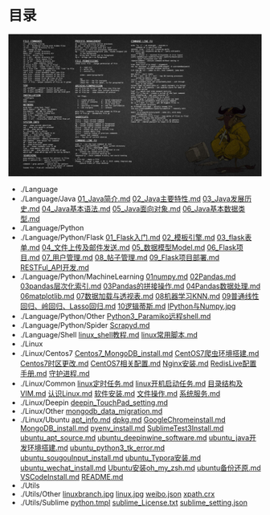 # 目录
![avatar](./Utils/Other/linux.jpg)
- ./Language
- ./Language/Java
    [01_Java简介.md](./Language/Java/01_Java简介.md)
    [02_Java主要特性.md](./Language/Java/02_Java主要特性.md)
    [03_Java发展历史.md](./Language/Java/03_Java发展历史.md)
    [04_Java基本语法.md](./Language/Java/04_Java基本语法.md)
    [05_Java面向对象.md](./Language/Java/05_Java面向对象.md)
    [06_Java基本数据类型.md](./Language/Java/06_Java基本数据类型.md)
- ./Language/Python
- ./Language/Python/Flask
    [01_Flask入门.md](./Language/Python/Flask/01_Flask入门.md)
    [02_模板引擎.md](./Language/Python/Flask/02_模板引擎.md)
    [03_flask表单.md](./Language/Python/Flask/03_flask表单.md)
    [04_文件上传及邮件发送.md](./Language/Python/Flask/04_文件上传及邮件发送.md)
    [05_数据模型Model.md](./Language/Python/Flask/05_数据模型Model.md)
    [06_Flask项目.md](./Language/Python/Flask/06_Flask项目.md)
    [07_用户管理.md](./Language/Python/Flask/07_用户管理.md)
    [08_帖子管理.md](./Language/Python/Flask/08_帖子管理.md)
    [09_Flask项目部署.md](./Language/Python/Flask/09_Flask项目部署.md)
    [RESTFul_API开发.md](./Language/Python/Flask/RESTFul_API开发.md)
- ./Language/Python/MachineLearning
    [01numpy.md](./Language/Python/MachineLearning/01numpy.md)
    [02Pandas.md](./Language/Python/MachineLearning/02Pandas.md)
    [03pandas层次化索引.md](./Language/Python/MachineLearning/03pandas层次化索引.md)
    [03Pandas的拼接操作.md](./Language/Python/MachineLearning/03Pandas的拼接操作.md)
    [04Pandas数据处理.md](./Language/Python/MachineLearning/04Pandas数据处理.md)
    [06matplotlib.md](./Language/Python/MachineLearning/06matplotlib.md)
    [07数据加载与透视表.md](./Language/Python/MachineLearning/07数据加载与透视表.md)
    [08机器学习KNN.md](./Language/Python/MachineLearning/08机器学习KNN.md)
    [09普通线性回归、岭回归、Lasso回归.md](./Language/Python/MachineLearning/09普通线性回归、岭回归、Lasso回归.md)
    [10逻辑蒂斯.md](./Language/Python/MachineLearning/10逻辑蒂斯.md)
    [IPython与Numpy.jpg](./Language/Python/MachineLearning/IPython与Numpy.jpg)
- ./Language/Python/Other
    [Python3_Paramiko远程shell.md](./Language/Python/Other/Python3_Paramiko远程shell.md)
- ./Language/Python/Spider
    [Scrapyd.md](./Language/Python/Spider/Scrapyd.md)
- ./Language/Shell
    [linux_shell教程.md](./Language/Shell/linux_shell教程.md)
    [linux常用脚本.md](./Language/Shell/linux常用脚本.md)
- ./Linux
- ./Linux/Centos7
    [Centos7_MongoDB_install.md](./Linux/Centos7/Centos7_MongoDB_install.md)
    [CentOS7爬虫环境搭建.md](./Linux/Centos7/CentOS7爬虫环境搭建.md)
    [Centos7时区更改.md](./Linux/Centos7/Centos7时区更改.md)
    [CentOS7相关配置.md](./Linux/Centos7/CentOS7相关配置.md)
    [Nginx安装.md](./Linux/Centos7/Nginx安装.md)
    [RedisLive配置手册.md](./Linux/Centos7/RedisLive配置手册.md)
    [守护进程.md](./Linux/Centos7/守护进程.md)
- ./Linux/Common
    [linux定时任务.md](./Linux/Common/linux定时任务.md)
    [linux开机启动任务.md](./Linux/Common/linux开机启动任务.md)
    [目录结构及VIM.md](./Linux/Common/目录结构及VIM.md)
    [认识Linux.md](./Linux/Common/认识Linux.md)
    [软件安装.md](./Linux/Common/软件安装.md)
    [文件操作.md](./Linux/Common/文件操作.md)
    [系统服务.md](./Linux/Common/系统服务.md)
- ./Linux/Deepin
    [deepin_TouchPad_setting.md](./Linux/Deepin/deepin_TouchPad_setting.md)
- ./Linux/Other
    [mongodb_data_migration.md](./Linux/Other/mongodb_data_migration.md)
- ./Linux/Ubuntu
    [apt_info.md](./Linux/Ubuntu/apt_info.md)
    [dpkg.md](./Linux/Ubuntu/dpkg.md)
    [GoogleChromeinstall.md](./Linux/Ubuntu/GoogleChromeinstall.md)
    [MongoDB_install.md](./Linux/Ubuntu/MongoDB_install.md)
    [pyenv_install.md](./Linux/Ubuntu/pyenv_install.md)
    [SublimeTest3Install.md](./Linux/Ubuntu/SublimeTest3Install.md)
    [ubuntu_apt_source.md](./Linux/Ubuntu/ubuntu_apt_source.md)
    [ubuntu_deepinwine_software.md](./Linux/Ubuntu/ubuntu_deepinwine_software.md)
    [ubuntu_java开发环境搭建.md](./Linux/Ubuntu/ubuntu_java开发环境搭建.md)
    [ubuntu_python3_tk_error.md](./Linux/Ubuntu/ubuntu_python3_tk_error.md)
    [ubuntu_sougouInput_install.md](./Linux/Ubuntu/ubuntu_sougouInput_install.md)
    [ubuntu_Typora安装.md](./Linux/Ubuntu/ubuntu_Typora安装.md)
    [ubuntu_wechat_install.md](./Linux/Ubuntu/ubuntu_wechat_install.md)
    [Ubuntu安装oh_my_zsh.md](./Linux/Ubuntu/Ubuntu安装oh_my_zsh.md)
    [ubuntu备份还原.md](./Linux/Ubuntu/ubuntu备份还原.md)
    [VSCodeInstall.md](./Linux/Ubuntu/VSCodeInstall.md)
    [README.md](./README.md)
- ./Utils
- ./Utils/Other
    [linuxbranch.jpg](./Utils/Other/linuxbranch.jpg)
    [linux.jpg](./Utils/Other/linux.jpg)
    [weibo.json](./Utils/Other/weibo.json)
    [xpath.crx](./Utils/Other/xpath.crx)
- ./Utils/Sublime
    [python.tmpl](./Utils/Sublime/python.tmpl)
    [sublime_License.txt](./Utils/Sublime/sublime_License.txt)
    [sublime_setting.json](./Utils/Sublime/sublime_setting.json)

